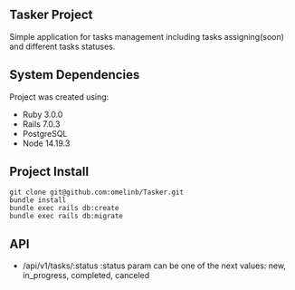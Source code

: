 
Tasker Project
-----------

Simple application for tasks management including tasks assigning(soon) and different tasks statuses.

System Dependencies
-------------------

Project was created using:

- Ruby 3.0.0
- Rails 7.0.3
- PostgreSQL
- Node 14.19.3

Project Install
-------------------
```shell
git clone git@github.com:omelinb/Tasker.git
bundle install
bundle exec rails db:create
bundle exec rails db:migrate
```

API
---

- /api/v1/tasks/:status
  :status param can be one of the next values: new, in_progress, completed, canceled

